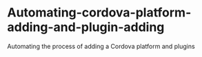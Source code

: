 # Automating-cordova-platform-adding-and-plugin-adding
Automating the process of adding a Cordova platform and plugins
